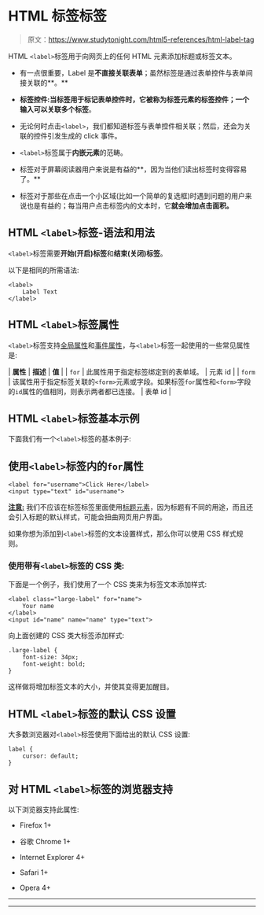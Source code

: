 # HTML 标签标签

> 原文：<https://www.studytonight.com/html5-references/html-label-tag>

HTML `<label>`标签用于向网页上的任何 HTML 元素添加标题或标签文本。

*   有一点很重要，Label 是**不直接关联表单**；虽然标签是通过表单控件与表单间接关联的**。**

*   **标签控件:**当标签用于标记表单控件时，它被称为标签元素的标签控件；一个输入可以关联**多个标签**。

*   无论何时点击`<label>`，我们都知道标签与表单控件相关联；然后，还会为关联的控件引发生成的 click 事件。

*   `<label>`标签属于**内嵌元素**的范畴。

*   标签对于屏幕阅读器用户来说是有益的**，因为当他们读出标签时变得容易了。**

*   标签对于那些在点击一个小区域(比如一个简单的复选框)时遇到问题的用户来说也是有益的；每当用户点击标签内的文本时，它**就会增加点击面积。**

## HTML `<label>`标签-语法和用法

`<label>`标签需要**开始(开启)标签**和**结束(关闭)标签**。

以下是相同的所需语法:

```
<label>
    Label Text
</label> 
```

## HTML `<label>`标签属性

`<label>`标签支持[全局属性](https://www.studytonight.com/html5-references/html-global-attributes)和[事件属性](https://www.studytonight.com/html5-references/html-event-attributes)，与`<label>`标签一起使用的一些常见属性是:

| **属性** | **描述** | **值** |
| `for` | 此属性用于指定标签绑定到的表单域。 | 元素 id |
| `form` | 该属性用于指定标签关联的`<form>`元素或字段。如果标签`for`属性和`<form>`字段的`id`属性的值相同，则表示两者都已连接。 | 表单 id |

## HTML `<label>`标签基本示例

下面我们有一个`<label>`标签的基本例子:

## 使用`<label>`标签内的`for`属性

```
<label for="username">Click Here</label>
<input type="text" id="username">
```

<u>**注意:**</u> 我们不应该在标签标签里面使用[标题元素](https://www.studytonight.com/html5-references/html-heading-tags)，因为标题有不同的用途，而且还会引入标题的默认样式，可能会扭曲网页用户界面。

如果你想为添加到`<label>`标签的文本设置样式，那么你可以使用 CSS 样式规则。

### 使用带有`<label>`标签的 CSS 类:

下面是一个例子，我们使用了一个 CSS 类来为标签文本添加样式:

```
<label class="large-label" for="name">
    Your name
</label> 
<input id="name" name="name" type="text">
```

向上面创建的 CSS 类大标签添加样式:

```
.large-label {
    font-size: 34px;
    font-weight: bold;
}
```

这样做将增加标签文本的大小，并使其变得更加醒目。

## HTML `<label>`标签的默认 CSS 设置

大多数浏览器对`<label>`标签使用下面给出的默认 CSS 设置:

```
label {
    cursor: default;
} 
```

## 对 HTML `<label>`标签的浏览器支持

以下浏览器支持此属性:

*   Firefox 1+

*   谷歌 Chrome 1+

*   Internet Explorer 4+

*   Safari 1+

*   Opera 4+

* * *

* * *